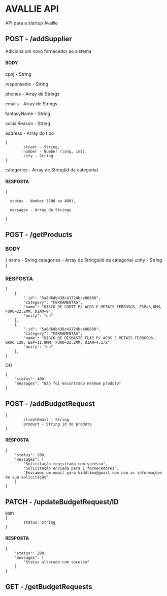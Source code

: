 # AVALLIE API
API para a startup Avallie


## POST - /addSupplier

Adiciona um novo fornecedor ao sistema

#### BODY
cpnj - String

responsable - String

phones - Array de Strings

emails - Array de Strings

fantasyName - String

socialReason - String

address - Array do tipo 
```
{
        street - String,
        number - Number (long, int),
        city - String
}
```     
categories - Array de String(id da categoria) 


#### RESPOSTA
```
{

  status - Number (200 ou 400),
  
  messages - Array de Strings
  
}
```

## POST - /getProducts

### BODY

{
        name - String
        categories - Array de Strings(id da categoria)
        unity - String
}

### RESPOSTA
```
[
    {
        "_id": "5a8d6db438c41724bce86606",
        "category": "FERRAMENTAS",
        "name": "DISCO DE CORTE P/ ACOS E METAIS FERROSOS, ESP=3,0MM, FURO=22,2MM, DIAM=9",
        "unity": "un"
    },
    {
        "_id": "5a8d6db438c41724bce86608",
        "category": "FERRAMENTAS",
        "name": "DISCO DE DESBASTE FLAP P/ ACOS E METAIS FERROSOS, GRAO 120, ESP=11,0MM, FURO=22,2MM, DIAM=4.1/2",
        "unity": "un"
    },
]
```

OU 

```
{
    "status": 400,
    "messages": "Não foi encontrado nenhum produto"
}
```


## POST - /addBudgetRequest

```
{
        clientEmail - String
        product - String id do produto
}
```

#### RESPOSTA
```
{
    "status": 200,
    "messages": [
        "Solicitação registrada com sucesso",
        "Solicitação enviada para 1 fornecedores",
        "Enviamos um email para kiddlima@gmail.com com as informações de sua solicitação"
    ]
}
```

## PATCH - /updateBudgetRequest/ID

```
BODY
{
        status: String
}
```

#### RESPOSTA
```
{
    "status": 200,
    "messages": [
        "Status alterado com sucesso"       
    ]
}
```
## GET - /getBudgetRequests
